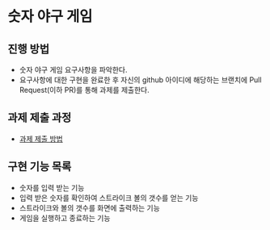 # 숫자 야구 게임
## 진행 방법
* 숫자 야구 게임 요구사항을 파악한다.
* 요구사항에 대한 구현을 완료한 후 자신의 github 아이디에 해당하는 브랜치에 Pull Request(이하 PR)를 통해 과제를 제출한다.

## 과제 제출 과정
* [과제 제출 방법](https://github.com/next-step/nextstep-docs/tree/master/precourse)

## 구현 기능 목록
* 숫자를 입력 받는 기능
* 입력 받은 숫자를 확인하여 스트라이크 볼의 갯수를 얻는 기능
* 스트라이크와 볼의 갯수를 화면에 출력하는 기능
* 게임을 실행하고 종료하는 기능
